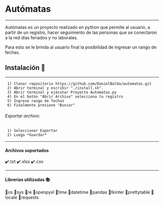 # Autómatas
------------
Autómatas es un proyecto realizado en python que permite al usuario, a partir de un registro, hacer seguimiento de las personas que se conectaron a la red días feriados y no laborales.

Para esto se le brinda al usuario final la posibilidad de ingresar un rango de fechas.

## Instalación 🧪

------------

	 1) Clonar repositorio https://github.com/DanielBalda/automatas.git
	 2) Abrir terminal y escribir "./install.sh".
	 3) Abrir terminal y ejecutar Proyecto Automatas.py
	 4) En el botón "Abrir Archivo" selecciona tu registro
	 5) Ingrese rango de fechas
	 6) Finalmente presione "Buscar"


###### Exportar archivo:
	 1) Seleccionar Exportar
	 2) Luego *Guardar*
------------
#### Archivos soportados
 ✔️.txt
 ✔️.xlsx
 ✔️.csv

------------
#### Librerias utilizadas  📚
💎os
💎sys
💎re
💎openpyxl
💎time
💎datetime
💎pandas
💎tkinter
💎prettytable
💎locale
💎requests
